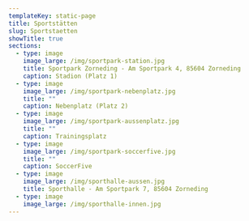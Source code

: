 ```yaml
---
templateKey: static-page
title: Sportstätten
slug: Sportstaetten
showTitle: true
sections:
  - type: image
    image_large: /img/sportpark-station.jpg
    title: Sportpark Zorneding - Am Sportpark 4, 85604 Zorneding
    caption: Stadion (Platz 1)
  - type: image
    image_large: /img/sportpark-nebenplatz.jpg
    title: ""
    caption: Nebenplatz (Platz 2)
  - type: image
    image_large: /img/sportpark-aussenplatz.jpg
    title: ""
    caption: Trainingsplatz
  - type: image
    image_large: /img/sportpark-soccerfive.jpg
    title: ""
    caption: SoccerFive
  - type: image
    image_large: /img/sporthalle-aussen.jpg
    title: Sporthalle - Am Sportpark 7, 85604 Zorneding
  - type: image
    image_large: /img/sporthalle-innen.jpg
---
```

